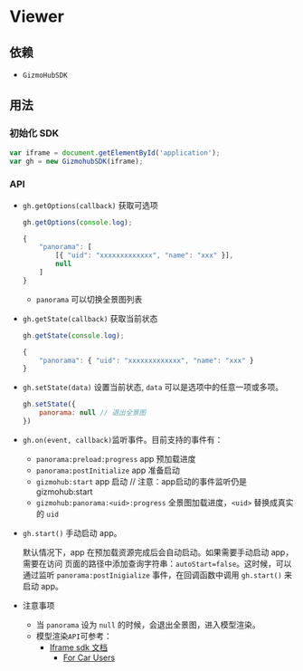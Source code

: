 # Viewer

## 依赖

- `GizmoHubSDK`


## 用法

### 初始化 SDK

```js
var iframe = document.getElementById('application');
var gh = new GizmohubSDK(iframe);
```

### API

- `gh.getOptions(callback)` 获取可选项

    ```js
    gh.getOptions(console.log);

    {
        "panorama": [
            [{ "uid": "xxxxxxxxxxxxx", "name": "xxx" }],
            null
        ]
    }
    ```
    - `panorama` 可以切换全景图列表


- `gh.getState(callback)` 获取当前状态

    ```js
    gh.getState(console.log);

    {
        "panorama": { "uid": "xxxxxxxxxxxxx", "name": "xxx" }
    }
    ```


- `gh.setState(data)` 设置当前状态, `data` 可以是选项中的任意一项或多项。

    ```js
    gh.setState({
        panorama: null // 退出全景图
    })
    ```


- `gh.on(event, callback)`监听事件。目前支持的事件有：
  - `panorama:preload:progress` app 预加载进度
  - `panorama:postInitialize` app 准备启动
  - `gizmohub:start` app 启动   // 注意：app启动的事件监听仍是 gizmohub:start
  - `gizmohub:panorama:<uid>:progress` 全景图加载进度，`<uid>` 替换成真实的 `uid`
  
- `gh.start()` 手动启动 app。

  默认情况下，app 在预加载资源完成后会自动启动。如果需要手动启动 app，需要在访问
  页面的路径中添加查询字符串：`autoStart=false`。这时候，可以通过监听
  `panorama:postInigialize` 事件，在回调函数中调用 `gh.start()` 来启动 app。

- 注意事项
  - 当 `panorama` 设为 `null` 的时候，会退出全景图，进入模型渲染。
  - 模型渲染`API`可参考：
    - [Iframe sdk 文档](https://gitlab.com/gizmotech/Doc/wikis/Iframe-SDK%E6%96%87%E6%A1%A3)
      - [For Car Users](https://gitlab.com/gizmotech/Doc/wikis/iframe-sdk-for-car-users-%E6%96%87%E6%A1%A3)





